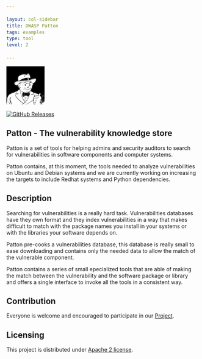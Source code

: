 ```yaml
---

layout: col-sidebar
title: OWASP Patton
tags: examples
type: tool
level: 2

---
```

![Patton](/assets/images/patton-logo.png)

[![GitHub Releases](https://img.shields.io/github/v/release/BBVA/kapow?include_prereleases)](https://github.com/BBVA/patton/releases)

## Patton - The vulnerability knowledge store

Patton is a set of tools for helping admins and security auditors to search for
vulnerabilities in software components and computer systems.

Patton contains, at this moment, the tools needed to analyze vulnerabilities on
Ubuntu and Debian systems and we are currently working on increasing the
targets to include Redhat systems and Python dependencies.

## Description

Searching for vulnerabilities is a really hard task. Vulnerabilities databases
have they own format and they index vulnerabilities in a way that makes
difficult to match with the package names you install in your systems or with
the libraries your software depends on.

Patton pre-cooks a vulnerabilities database, this database is really small to
ease downloading and contains only the needed data to allow the match of the
vulnerable component.

Patton contains a series of small epecialized tools that are able of making the
match between the vulnerability and the software package or library and offers
a single interface to invoke all the tools in a consistent way.

## Contribution

Everyone is welcome and encouraged to participate in our [Project](https://github.com/BBVA/patton).

## Licensing

This project is distributed under [Apache 2 license](https://github.com/bbva/patton/raw/master/LICENSE).

